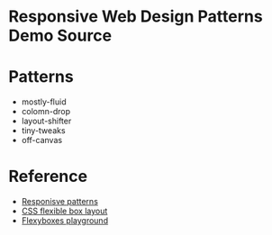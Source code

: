 # Responsive Web Design Patterns Demo Source

# Patterns
- mostly-fluid
- colomn-drop
- layout-shifter
- tiny-tweaks
- off-canvas

# Reference
- [Responisve patterns](https://developers.google.com/web/fundamentals/design-and-ui/responsive/patterns/?hl=en)
- [CSS flexible box layout](https://developer.mozilla.org/en-US/docs/Web/CSS/CSS_Flexible_Box_Layout)
- [Flexyboxes playground](http://the-echoplex.net/flexyboxes/)

